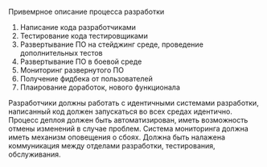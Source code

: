 Привемрное описание процесса разработки 

1. Написание кода разработчиками
2. Тестирование кода тестировщиками
3. Развертывание ПО на стейджинг среде, проведение дополнительных тестов
4. Развертывание ПО в боевой среде
5. Мониторинг развернутого ПО
6. Получение фидбека от пользователей
7. Плаирование доработок, нового функционала

Разработчики должны работать с идентичными системами разработки, написанный код должен запускаться во всех средах идентично.
Процесс деплоя должен быть автоматизирован, иметь возможность отмены изменений в случае проблем.
Система мониторинга должна иметь механизм оповещения о сбоях.
Должна быть налажена коммуникация между отделами разработки, тестирования, обслуживания.
